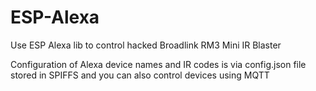 # ESP-Alexa
Use ESP Alexa lib to control hacked Broadlink RM3 Mini IR Blaster

Configuration of Alexa device names and IR codes is via config.json file stored in SPIFFS and you can also control devices using MQTT
